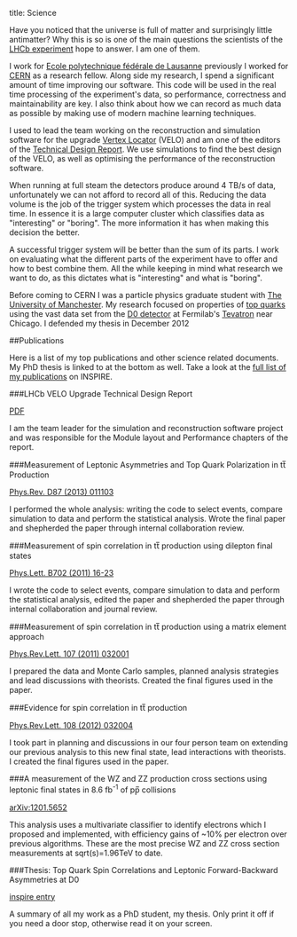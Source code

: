 title: Science

Have you noticed that the universe is full of matter and surprisingly
little antimatter? Why this is so is one of the main questions the
scientists of the [LHCb experiment][lhcb] hope to answer. I am one of
them.

I work for [Ecole polytechnique fédérale de Lausanne][EPFL] previously
I worked for [CERN][] as a research fellow. Along side my research, I
spend a significant amount of time improving our software. This code
will be used in the real time processing of the experiment's data, so
performance, correctness and maintainability are key. I also think
about how we can record as much data as possible by making use of
modern machine learning techniques.

[EPFL]: http://epfl.ch
[CERN]: http://cern.ch

I used to lead the team working on the reconstruction and simulation
software for the upgrade [Vertex Locator][velo] (VELO) and am one of
the editors of the [Technical Design Report][velotdr]. We use
simulations to find the best design of the VELO, as well as optimising
the performance of the reconstruction software.

When running at full steam the detectors produce around 4 TB/s of
data, unfortunately we can not afford to record all of this. Reducing
the data volume is the job of the trigger system which processes the
data in real time. In essence it is a large computer cluster which
classifies data as "interesting" or "boring". The more information it
has when making this decision the better.

A successful trigger system will be better than the sum of its
parts. I work on evaluating what the different parts of the experiment
have to offer and how to best combine them. All the while keeping in
mind what research we want to do, as this dictates what is
"interesting" and what is "boring".

Before coming to CERN I was a particle physics graduate student with
[The University of Manchester][man]. My research focused on properties
of [top quarks][topquark] using the vast data set from the [D0
detector][d0] at Fermilab's [Tevatron][tev] near Chicago. I defended
my thesis in December 2012

[topquark]: http://en.wikipedia.org/wiki/Top_quark
[d0]: http://www-d0.fnal.gov/public/index.html
[tev]: http://en.wikipedia.org/wiki/Tevatron
[man]: http://www.hep.manchester.ac.uk/


##Publications

Here is a list of my top publications and other science related
documents. My PhD thesis is linked to at the bottom as well. Take a look at the
[full list of my publications][inspire] on INSPIRE.

[inspire]: https://inspirehep.net/author/profile/T.Head.1

###LHCb VELO Upgrade Technical Design Report

[PDF][velotdr]

I am the team leader for the simulation and reconstruction software project
and was responsible for the Module layout and Performance chapters of the report.

###Measurement of Leptonic Asymmetries and Top Quark Polarization in tt̅ Production

[Phys.Rev. D87 (2013) 011103][afb]

I performed the whole analysis: writing the code to select events,
compare simulation to data and perform the statistical
analysis. Wrote the final paper and shepherded the paper through
internal collaboration review.

###Measurement of spin correlation in tt̅ production using dilepton final states

[Phys.Lett. B702 (2011) 16-23][spin]

I wrote the code to select events, compare simulation to data and
perform the statistical analysis, edited the paper and shepherded the
paper through internal collaboration and journal review.
 
###Measurement of spin correlation in tt̅ production using a matrix element approach

[Phys.Rev.Lett. 107 (2011) 032001][spinmatrix]

I prepared the data and Monte Carlo samples, planned analysis
strategies and lead discussions with theorists. Created the final
figures used in the paper.


###Evidence for spin correlation in tt̅ production

[Phys.Rev.Lett. 108 (2012) 032004][spincombo]

I took part in planning and discussions in our four person team on
extending our previous analysis to this new final state, lead
interactions with theorists. I created the final figures used in the
paper.


###A measurement of the WZ and ZZ production cross sections using leptonic final states in 8.6 fb<sup>-1</sup> of pp̅ collisions

[arXiv:1201.5652][wzzz]

This analysis uses a multivariate classifier to identify electrons
which I proposed and implemented, with efficiency gains of ~10% per
electron over previous algorithms. These are the most precise WZ and
ZZ cross section measurements at sqrt(s)=1.96TeV to date.

###Thesis: Top Quark Spin Correlations and Leptonic Forward-Backward Asymmetries at D0

[inspire entry][thesis]

A summary of all my work as a PhD student, my thesis. Only print it
off if you need a door stop, otherwise read it on your screen.

[lhcb]: http://lhcb-public.web.cern.ch/lhcb-public/
[thesis]: http://inspirehep.net/record/1222578
[spin]: http://arxiv.org/abs/1103.1871
[spinmatrix]: http://arxiv.org/abs/1104.5194
[spincombo]: http://arxiv.org/abs/1110.4194
[wzzz]: http://arxiv.org/abs/1201.5652
[afb]: http://arxiv.org/abs/1207.0364
[velotdr]: http://cds.cern.ch/record/1624070
[velo]: http://en.wikipedia.org/wiki/LHCb#The_VELO